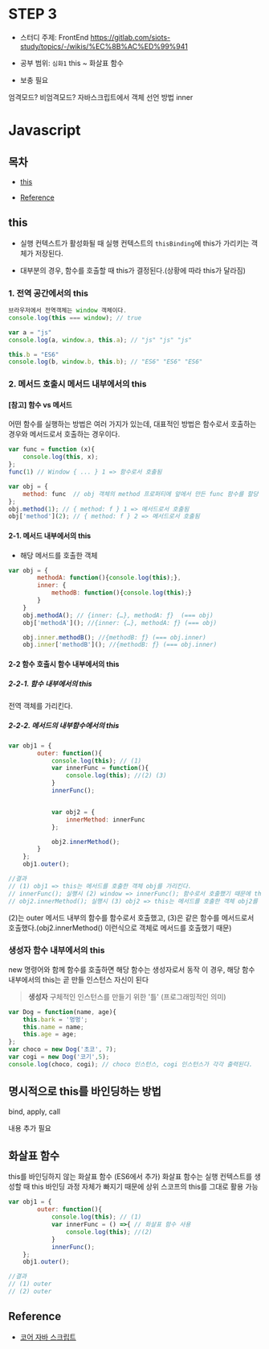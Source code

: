 # STEP 3

* 스터디 주제: FrontEnd <https://gitlab.com/siots-study/topics/-/wikis/%EC%8B%AC%ED%99%941>

* 공부 범위: `심화1` this ~ 화살표 함수

* 보충 필요

엄격모드? 비엄격모드?
자바스크립트에서 객체 선언 방법
inner

# Javascript

## 목차

* [this](#this)


* [Reference](#Reference)



## this

- 실행 컨텍스트가 활성화될 때 실행 컨텍스트의 `thisBinding`에 this가 가리키는 객체가 저장된다.

- 대부분의 경우, 함수를 호출할 때 this가 결정된다.(상황에 따라 this가 달라짐)

### 1. 전역 공간에서의 this

```js
브라우저에서 전역객체는 window 객체이다.
console.log(this === window); // true

var a = "js"
console.log(a, window.a, this.a); // "js" "js" "js"

this.b = "ES6"
console.log(b, window.b, this.b); // "ES6" "ES6" "ES6"

```

### 2. 메서드 호출시 메서드 내부에서의 this

#### [참고] 함수 vs 메서드
어떤 함수를 실행하는 방법은 여러 가지가 있는데, 대표적인 방법은 함수로서 호출하는 경우와 메서드로서 호출하는 경우이다.

```js
var func = function (x){
    console.log(this, x);
};
func(1) // Window { ... } 1 => 함수로서 호출됨

var obj = {
    method: func  // obj 객체의 method 프로퍼티에 앞에서 만든 func 함수를 할당
};
obj.method(1); // { method: f } 1 => 메서드로서 호출됨
obj['method'](2); // { method: f } 2 => 메서드로서 호출됨
```


#### 2-1. 메서드 내부에서의 this

- 해당 메서드를 호출한 객체

```js
var obj = {
		methodA: function(){console.log(this);},
		inner: {
			methodB: function(){console.log(this);}
		}
	}
	obj.methodA(); // {inner: {…}, methodA: ƒ}  (=== obj)
	obj['methodA'](); //{inner: {…}, methodA: ƒ} (=== obj)

	obj.inner.methodB(); //{methodB: ƒ} (=== obj.inner)
	obj.inner['methodB'](); //{methodB: ƒ} (=== obj.inner)
```


#### 2-2 함수 호출시 함수 내부에서의 this

##### 2-2-1. 함수 내부에서의 this
전역 객체를 가리킨다.

##### 2-2-2. 메서드의 내부함수에서의 this
```js
var obj1 = {
		outer: function(){
			console.log(this); // (1)
			var innerFunc = function(){
				console.log(this); //(2) (3)
			}
			innerFunc();


			var obj2 = {
				innerMethod: innerFunc
			};

			obj2.innerMethod();
		}
	};
	obj1.outer();

//결과
// (1) obj1 => this는 메서드를 호출한 객체 obj를 가리킨다.
// innerFunc(); 실행시 (2) window => innerFunc(); 함수로서 호출했기 때문에 this가 지정되지 않고 자동으로 스코프 체인상 최상위 객체인 전역객체(window)가 바인딩됨
// obj2.innerMethod(); 실행시 (3) obj2 => this는 메서드를 호출한 객체 obj2를 가리킨다.
```
(2)는 outer 메서드 내부의 함수를 함수로서 호출했고, (3)은 같은 함수를 메서드로서 호출했다.(obj2.innerMethod() 이런식으로 객체로 메서드를 호출했기 때문)


### 생성자 함수 내부에서의 this

new 명령어와 함께 함수를 호출하면 해당 함수는 생성자로서 동작
이 경우, 해당 함수 내부에서의 this는 곧 만들 인스턴스 자신이 된다

> **생성자**
> 구체적인 인스턴스를 만들기 위한 '틀' (프로그래밍적인 의미)

```js
var Dog = function(name, age){
	this.bark = '멍멍';
	this.name = name;
	this.age = age;
};
var choco = new Dog('초코', 7);
var cogi = new Dog('코기',5);
console.log(choco, cogi); // choco 인스턴스, cogi 인스턴스가 각각 출력된다.
```


## 명시적으로 this를 바인딩하는 방법

bind, apply, call

내용 추가 필요

## 화살표 함수
this를 바인딩하지 않는 화살표 함수 (ES6에서 추가)
화살표 함수는 실행 컨텍스트를 생성할 때 this 바인딩 과정 자체가 빠지기 때문에 상위 스코프의 this를 그대로 활용 가능

```js
var obj1 = {
		outer: function(){
			console.log(this); // (1)
			var innerFunc = () =>{ // 화살표 함수 사용
				console.log(this); //(2)
			}
			innerFunc();
	};
	obj1.outer();

//결과
// (1) outer
// (2) outer
```



## Reference

- [코어 자바 스크립트](http://www.kyobobook.co.kr/product/detailViewKor.laf?ejkGb=KOR&mallGb=KOR&barcode=9791158391720&orderClick=LEa&Kc=)


